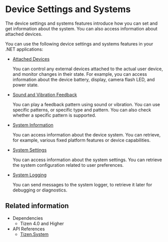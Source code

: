 # Device Settings and Systems


The device settings and systems features introduce how you can set and get information about the system. You can also access information about attached devices.

You can use the following device settings and systems features in your .NET applications:

-   [Attached Devices](attached-devices.md)

    You can control any external devices attached to the actual user device, and monitor changes in their state. For example, you can access information about the device battery, display, camera flash LED, and power state.

-   [Sound and Vibration Feedback](feedback.md)

    You can play a feedback pattern using sound or vibration. You can use specific patterns, or specific type and pattern. You can also check whether a specific pattern is supported.

-   [System Information](system.md)

    You can access information about the device system. You can retrieve, for example, various fixed platform features or device capabilities.

-   [System Settings](settings.md)

    You can access information about the system settings. You can retrieve the system configuration related to user preferences.

-   [System Logging](system-logging.md)

    You can send messages to the system logger, to retrieve it later for debugging or diagnostics.

## Related information
- Dependencies
  -   Tizen 4.0 and Higher
- API References
  - [Tizen.System](/application/dotnet/api/TizenFX/latest/api/Tizen.System.html)
